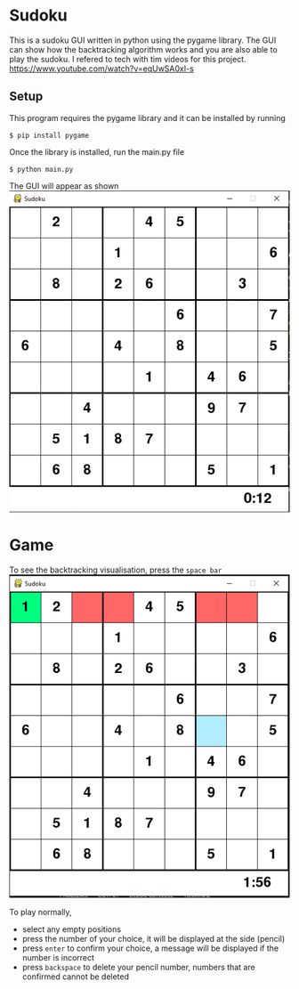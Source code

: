 # Sudoku

This is a sudoku GUI written in python using the pygame library. The GUI can show how the backtracking algorithm works and you are also able to play the sudoku. I refered to tech with tim videos for this project. https://www.youtube.com/watch?v=eqUwSA0xI-s

## Setup
This program requires the pygame library and it can be installed by running
```
$ pip install pygame
```

Once the library is installed, run the main.py file
```
$ python main.py
```
The GUI will appear as shown  
![window](sudoku/window.png)


# Game

To see the backtracking visualisation, press the `space bar`  
![visualisation](sudoku/solve.png)

To play normally,
- select any empty positions
- press the number of your choice, it will be displayed at the side (pencil)
- press `enter` to confirm your choice, a message will be displayed if the number is incorrect
- press `backspace` to delete your pencil number, numbers that are confirmed cannot be deleted
